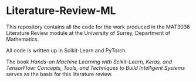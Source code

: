 # Literature-Review-ML

This repository contains all the code for the work produced in the MAT3036 Literature Review module at the University of Surrey, Department of Mathematics. 

All code is written up in Scikit-Learn and PyTorch.

The book *Hands-on Machine Learning with Scikit-Learn, Keras, and TensorFlow: Concepts, Tools, and Techniques to Build Intelligent Systems* serves as the basis for this literature review.
